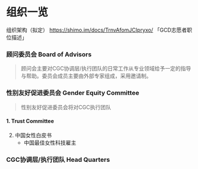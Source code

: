 # 组织一览

组织架构（拟定）
<https://shimo.im/docs/TrnvAfomJCIpryxo/> 
「GCD志愿者职位描述」

### 顾问委员会 Board of Advisors

>  顾问会主要对CGC协调层/执行团队的日常工作从专业领域给予一定的指导与帮助。委员会成员主要由外部专家组成，采用邀请制。



### 性别友好促进委员会 Gender Equity Committee

>  性别友好促进委员会将对CGC执行团队

####  1. Trust Committee

2. 中国女性白皮书
   - 中国最佳女性科技雇主



### CGC协调层/执行团队 Head Quarters
